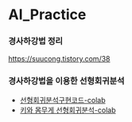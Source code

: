 # AI_Practice
### 경사하강법 정리
https://suucong.tistory.com/38
### 경사하강법을 이용한 선형회귀분석
- [선형회귀분석구현코드-colab](https://github.com/suucong/AI_Practice/blob/main/linearRegressionAnalysis.ipynb)   
- [키와 몸무게 선형회귀분석-colab](https://github.com/suucong/AI_Practice/blob/main/LinearRegressionAnalysis/LinearReg_height_weight.ipynb)
